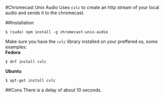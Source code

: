 #Chromecast Unix Audio
Uses `cvlc` to create an http stream of your local audio and sends it to the chromecast.

##Installation
```
$ (sudo) npm install -g chromecast-unix-audio
```

Make sure you have the `cvlc` library installed on your preffered os, some examples:   
**Fedora**
```
$ dnf install cvlc
```

**Ubuntu**
```
$ apt-get install cvlc
```

##Cons
There is a delay of about 10 seconds.
